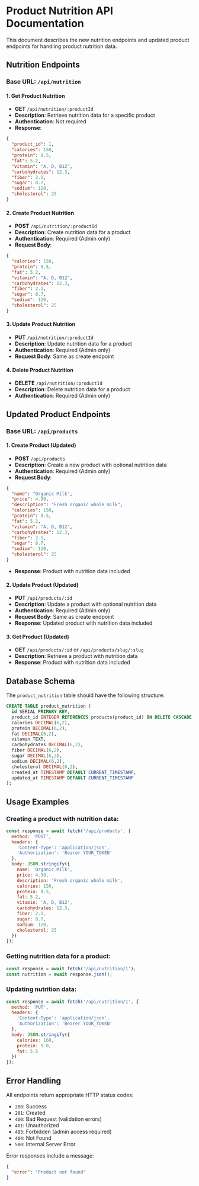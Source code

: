 # Product Nutrition API Documentation

This document describes the new nutrition endpoints and updated product endpoints for handling product nutrition data.

## Nutrition Endpoints

### Base URL: `/api/nutrition`

#### 1. Get Product Nutrition
- **GET** `/api/nutrition/:productId`
- **Description**: Retrieve nutrition data for a specific product
- **Authentication**: Not required
- **Response**:
```json
{
  "product_id": 1,
  "calories": 150,
  "protein": 8.5,
  "fat": 5.2,
  "vitamin": "A, D, B12",
  "carbohydrates": 12.3,
  "fiber": 2.1,
  "sugar": 8.7,
  "sodium": 120,
  "cholesterol": 25
}
```

#### 2. Create Product Nutrition
- **POST** `/api/nutrition/:productId`
- **Description**: Create nutrition data for a product
- **Authentication**: Required (Admin only)
- **Request Body**:
```json
{
  "calories": 150,
  "protein": 8.5,
  "fat": 5.2,
  "vitamin": "A, D, B12",
  "carbohydrates": 12.3,
  "fiber": 2.1,
  "sugar": 8.7,
  "sodium": 120,
  "cholesterol": 25
}
```

#### 3. Update Product Nutrition
- **PUT** `/api/nutrition/:productId`
- **Description**: Update nutrition data for a product
- **Authentication**: Required (Admin only)
- **Request Body**: Same as create endpoint

#### 4. Delete Product Nutrition
- **DELETE** `/api/nutrition/:productId`
- **Description**: Delete nutrition data for a product
- **Authentication**: Required (Admin only)

## Updated Product Endpoints

### Base URL: `/api/products`

#### 1. Create Product (Updated)
- **POST** `/api/products`
- **Description**: Create a new product with optional nutrition data
- **Authentication**: Required (Admin only)
- **Request Body**:
```json
{
  "name": "Organic Milk",
  "price": 4.99,
  "description": "Fresh organic whole milk",
  "calories": 150,
  "protein": 8.5,
  "fat": 5.2,
  "vitamin": "A, D, B12",
  "carbohydrates": 12.3,
  "fiber": 2.1,
  "sugar": 8.7,
  "sodium": 120,
  "cholesterol": 25
}
```
- **Response**: Product with nutrition data included

#### 2. Update Product (Updated)
- **PUT** `/api/products/:id`
- **Description**: Update a product with optional nutrition data
- **Authentication**: Required (Admin only)
- **Request Body**: Same as create endpoint
- **Response**: Updated product with nutrition data included

#### 3. Get Product (Updated)
- **GET** `/api/products/:id` or `/api/products/slug/:slug`
- **Description**: Retrieve a product with nutrition data
- **Response**: Product with nutrition data included

## Database Schema

The `product_nutrition` table should have the following structure:

```sql
CREATE TABLE product_nutrition (
  id SERIAL PRIMARY KEY,
  product_id INTEGER REFERENCES products(product_id) ON DELETE CASCADE,
  calories DECIMAL(6,2),
  protein DECIMAL(6,2),
  fat DECIMAL(6,2),
  vitamin TEXT,
  carbohydrates DECIMAL(6,2),
  fiber DECIMAL(6,2),
  sugar DECIMAL(6,2),
  sodium DECIMAL(6,2),
  cholesterol DECIMAL(6,2),
  created_at TIMESTAMP DEFAULT CURRENT_TIMESTAMP,
  updated_at TIMESTAMP DEFAULT CURRENT_TIMESTAMP
);
```

## Usage Examples

### Creating a product with nutrition data:
```javascript
const response = await fetch('/api/products', {
  method: 'POST',
  headers: {
    'Content-Type': 'application/json',
    'Authorization': 'Bearer YOUR_TOKEN'
  },
  body: JSON.stringify({
    name: 'Organic Milk',
    price: 4.99,
    description: 'Fresh organic whole milk',
    calories: 150,
    protein: 8.5,
    fat: 5.2,
    vitamin: 'A, D, B12',
    carbohydrates: 12.3,
    fiber: 2.1,
    sugar: 8.7,
    sodium: 120,
    cholesterol: 25
  })
});
```

### Getting nutrition data for a product:
```javascript
const response = await fetch('/api/nutrition/1');
const nutrition = await response.json();
```

### Updating nutrition data:
```javascript
const response = await fetch('/api/nutrition/1', {
  method: 'PUT',
  headers: {
    'Content-Type': 'application/json',
    'Authorization': 'Bearer YOUR_TOKEN'
  },
  body: JSON.stringify({
    calories: 160,
    protein: 9.0,
    fat: 5.5
  })
});
```

## Error Handling

All endpoints return appropriate HTTP status codes:
- `200`: Success
- `201`: Created
- `400`: Bad Request (validation errors)
- `401`: Unauthorized
- `403`: Forbidden (admin access required)
- `404`: Not Found
- `500`: Internal Server Error

Error responses include a message:
```json
{
  "error": "Product not found"
}
``` 